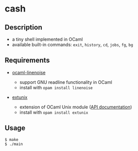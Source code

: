 # cash

## Description

* a tiny shell implemented in OCaml
* available built-in commands: `exit`, `history`, `cd`, `jobs`, `fg`, `bg`

## Requirements

* [ocaml-linenoise](https://github.com/fxfactorial/ocaml-linenoise)
    * support GNU readline functionality in OCaml
    * install with `opam install linenoise`

* [extunix](https://github.com/ygrek/extunix)
    * extension of OCaml Unix module ([API documentation](http://ygrek.org.ua/p/ocaml-extunix/api/ExtUnixSpecific.html))
    * install with `opam install extunix`

## Usage

    $ make
    $ ./main


